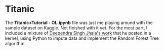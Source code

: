 # Titanic

The **Titanic+Tutorial - OL.ipynb** file was just me playing around with the sample dataset on Kaggle. Not finished with it yet. For the most part, I included a mixture of [Deependra Singh Jhala's work](https://www.kaggle.com/dsjhala/titanic-starting-with-kaggle-81-6-random-forest) that he posted in a kernel, using Python to impute data and implement the Random Forest Tree algorithm. 
